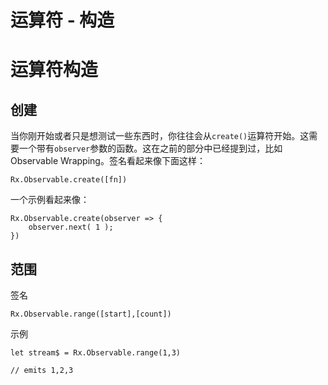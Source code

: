 # 运算符 - 构造

# 运算符构造

## 创建

当你刚开始或者只是想测试一些东西时，你往往会从`create()`运算符开始。这需要一个带有`observer`参数的函数。这在之前的部分中已经提到过，比如 Observable Wrapping。签名看起来像下面这样：

```
Rx.Observable.create([fn]) 
```

一个示例看起来像：

```
Rx.Observable.create(observer => {
    observer.next( 1 );
}) 
```

## 范围

签名

```
Rx.Observable.range([start],[count]) 
```

示例

```
let stream$ = Rx.Observable.range(1,3)

// emits 1,2,3 
```
